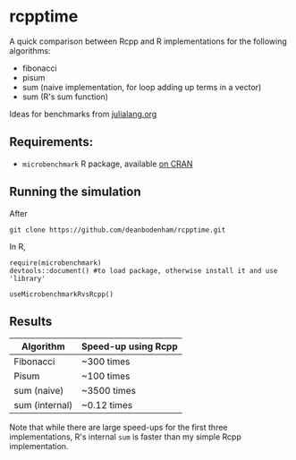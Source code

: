 # rcpptime

A quick comparison between Rcpp and R implementations for the following algorithms:
- fibonacci
- pisum
- sum (naive implementation, for loop adding up terms in a vector)
- sum (R's sum function)


Ideas for benchmarks from [julialang.org](http://julialang.org/)

## Requirements:
- `microbenchmark` R package, available [on CRAN](https://CRAN.R-project.org/package=microbenchmark)



## Running the simulation

After 
```
git clone https://github.com/deanbodenham/rcpptime.git
```


In R, 

```
require(microbenchmark)
devtools::document() #to load package, otherwise install it and use 'library'

useMicrobenchmarkRvsRcpp()
```


## Results


Algorithm      | Speed-up using Rcpp
---------------|--------------------
Fibonacci      | ~300 times
Pisum          | ~100 times
sum (naive)    | ~3500 times
sum (internal) | ~0.12 times


Note that while there are large speed-ups for the first three implementations, R's internal `sum` is faster than my simple Rcpp implementation.

